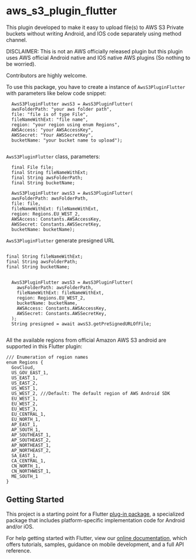 # aws_s3_plugin_flutter

This plugin developed to make it easy to upload  file(s) to AWS S3  Private buckets without
writing Android, and IOS code separately using method channel.

DISCLAIMER: This is not an AWS officially released plugin but this plugin uses
AWS official Android native and IOS native AWS plugins (So nothing to be worried).


Contributors are highly welcome.

To use this package, you have to create a instance of `AwsS3PluginFlutter` with parameters like below code snippet:

```
  AwsS3PluginFlutter awsS3 = AwsS3PluginFlutter(
  awsFolderPath: "your aws folder path",
  file: "file is of type File",
  fileNameWithExt: "file name",
  region: "your region using enum Regions",
  AWSAccess: "your AWSAccessKey",
  AWSSecret: "Your AWSSecretKey",
  bucketName: "your bucket name to upload");
  
```

`AwsS3PluginFlutter` class, parameters:

```
  final File file;
  final String fileNameWithExt;
  final String awsFolderPath;
  final String bucketName;

  AwsS3PluginFlutter awsS3 = AwsS3PluginFlutter(
  awsFolderPath: awsFolderPath,
  file: file,
  fileNameWithExt: fileNameWithExt,
  region: Regions.EU_WEST_2,
  AWSAccess: Constants.AWSAccessKey,
  AWSSecret: Constants.AWSSecretKey,
  bucketName: bucketName);
```
`AwsS3PluginFlutter` generate presigned URL

```

final String fileNameWithExt;
final String awsFolderPath;
final String bucketName;


  AwsS3PluginFlutter awsS3 = AwsS3PluginFlutter(
    awsFolderPath: awsFolderPath,
    fileNameWithExt: fileNameWithExt,
    region: Regions.EU_WEST_2,
    bucketName: bucketName,
    AWSAccess: Constants.AWSAccessKey,
    AWSSecret: Constants.AWSSecretKey,
  );
  String presigned = await awsS3.getPreSignedURLOfFile;
  
```

All the available regions from official Amazon AWS S3 android are supported in this Flutter plugin:

```
/// Enumeration of region names
enum Regions {
  GovCloud,
  US_GOV_EAST_1,
  US_EAST_1,
  US_EAST_2,
  US_WEST_1,
  US_WEST_2, ///Default: The default region of AWS Android SDK
  EU_WEST_1,
  EU_WEST_2,
  EU_WEST_3,
  EU_CENTRAL_1,
  EU_NORTH_1,
  AP_EAST_1,
  AP_SOUTH_1,
  AP_SOUTHEAST_1,
  AP_SOUTHEAST_2,
  AP_NORTHEAST_1,
  AP_NORTHEAST_2,
  SA_EAST_1,
  CA_CENTRAL_1,
  CN_NORTH_1,
  CN_NORTHWEST_1,
  ME_SOUTH_1
}
```

## Getting Started

This project is a starting point for a Flutter
[plug-in package](https://flutter.dev/developing-packages/),
a specialized package that includes platform-specific implementation code for
Android and/or iOS.

For help getting started with Flutter, view our 
[online documentation](https://flutter.dev/docs), which offers tutorials, 
samples, guidance on mobile development, and a full API reference.
